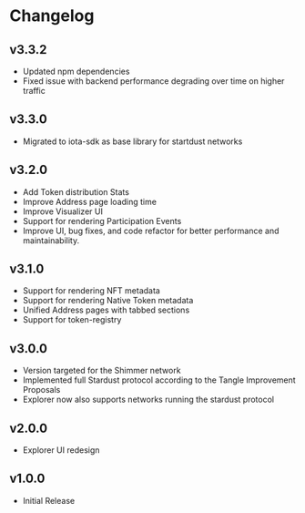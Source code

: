 # Changelog

## v3.3.2

- Updated npm dependencies
- Fixed issue with backend performance degrading over time on higher traffic

## v3.3.0

- Migrated to iota-sdk as base library for startdust networks

## v3.2.0

- Add Token distribution Stats
- Improve Address page loading time
- Improve Visualizer UI
- Support for rendering Participation Events
- Improve UI, bug fixes, and code refactor for better performance and maintainability.

## v3.1.0

- Support for rendering NFT metadata
- Support for rendering Native Token metadata
- Unified Address pages with tabbed sections
- Support for token-registry

## v3.0.0

- Version targeted for the Shimmer network
- Implemented full Stardust protocol according to the Tangle Improvement Proposals
- Explorer now also supports networks running the stardust protocol

## v2.0.0

- Explorer UI redesign

## v1.0.0

- Initial Release
